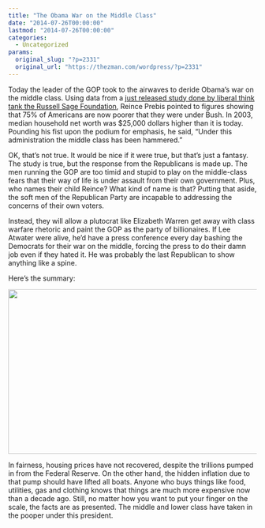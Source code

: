 ```yaml
---
title: "The Obama War on the Middle Class"
date: "2014-07-26T00:00:00"
lastmod: "2014-07-26T00:00:00"
categories:
  - Uncategorized
params:
  original_slug: "?p=2331"
  original_url: "https://thezman.com/wordpress/?p=2331"
---
```


Today the leader of the GOP took to the airwaves to deride Obama’s war
on the middle class. Using data from a <a
href="http://web.stanford.edu/group/scspi/_media/working_papers/pfeffer-danziger-schoeni_wealth-levels.pdf"
rel="noopener noreferrer" target="_blank">just released study done by
liberal think tank the Russell Sage Foundation</a>, Reince Prebis
pointed to figures showing that 75% of Americans are now poorer that
they were under Bush. In 2003, median household net worth was $25,000
dollars higher than it is today. Pounding his fist upon the podium for
emphasis, he said, “Under this administration the middle class has been
hammered.”

OK, that’s not true. It would be nice if it were true, but that’s just a
fantasy. The study is true, but the response from the Republicans is
made up. The men running the GOP are too timid and stupid to play on the
middle-class fears that their way of life is under assault from their
own government. Plus, who names their child Reince? What kind of name is
that? Putting that aside, the soft men of the Republican Party are
incapable to addressing the concerns of their own voters.

Instead, they will allow a plutocrat like Elizabeth Warren get away with
class warfare rhetoric and paint the GOP as the party of billionaires.
If Lee Atwater were alive, he’d have a press conference every day
bashing the Democrats for their war on the middle, forcing the press to
do their damn job even if they hated it. He was probably the last
Republican to show anything like a spine.

Here’s the summary:

<img
src="http://www.unz.com/wp-content/uploads/2014/07/Screenshot-2014-07-26-14.08.29.png"
class="aligncenter" decoding="async" width="627" height="333" />

In fairness, housing prices have not recovered, despite the trillions
pumped in from the Federal Reserve. On the other hand, the hidden
inflation due to that pump should have lifted all boats. Anyone who buys
things like food, utilities, gas and clothing knows that things are much
more expensive now than a decade ago. Still, no matter how you want to
put your finger on the scale, the facts are as presented. The middle and
lower class have taken in the pooper under this president.

